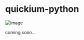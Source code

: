 # quickium-python
![image](https://user-images.githubusercontent.com/65001113/129321055-8d5fd3c6-9cf7-4b9c-8cc3-d23b4baba3a4.png)

coming soon...
